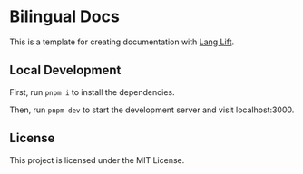 # Bilingual Docs

This is a template for creating documentation with [Lang Lift](https://bilingual.bhudex.com).

## Local Development

First, run `pnpm i` to install the dependencies.

Then, run `pnpm dev` to start the development server and visit localhost:3000.

## License

This project is licensed under the MIT License.
